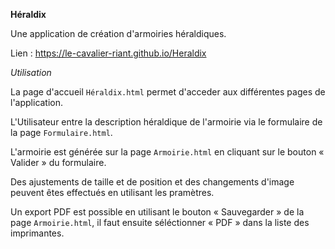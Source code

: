 **Héraldix**

Une application de création d'armoiries héraldiques.

Lien : https://le-cavalier-riant.github.io/Heraldix

*Utilisation*

La page d'accueil `Héraldix.html` permet d'acceder aux différentes pages de l'application.

L'Utilisateur entre la description héraldique de l'armoirie via le formulaire de la page `Formulaire.html`.

L'armoirie est générée sur la page `Armoirie.html` en cliquant sur le bouton « Valider » du formulaire.

Des ajustements de taille et de position et des changements d'image peuvent êtes effectués en utilisant les pramètres.

Un export PDF est possible en utilisant le bouton « Sauvegarder » de la page `Armoirie.html`, il faut ensuite séléctionner « PDF » dans la liste des imprimantes.